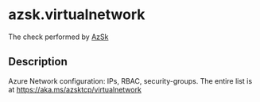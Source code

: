 # azsk.virtualnetwork

The check performed by [AzSk](https://azsk.azurewebsites.net/)

## Description

Azure Network configuration: IPs, RBAC, security-groups. The entire list is at https://aka.ms/azsktcp/virtualnetwork
